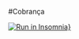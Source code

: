 #Cobrança

[![Run in Insomnia}](https://insomnia.rest/images/run.svg)](https://insomnia.rest/run/?label=API%20Cobrança&uri=https%3A%2F%2Fraw.githubusercontent.com%2Fportaldevelopers%2Fcobrança%2Fmain%2FCobranca.json)